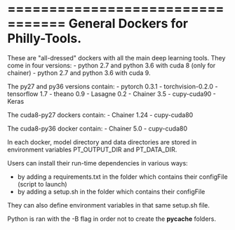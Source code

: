 
=================================
General Dockers for Philly-Tools.
=================================

These are "all-dressed" dockers with all the main deep learning tools.
They come in four versions:
    - python 2.7 and python 3.6 with cuda 8 (only for chainer)
    - python 2.7 and python 3.6 with cuda 9.

The py27 and py36 versions contain:
    - pytorch 0.3.1
    - torchvision-0.2.0
    - tensorflow 1.7
    - theano 0.9
    - Lasagne 0.2
    - Chainer 3.5
    - cupy-cuda90
    - Keras

The cuda8-py27 dockers contain:
    - Chainer 1.24
    - cupy-cuda80

The cuda8-py36 docker contain:
    - Chainer 5.0
    - cupy-cuda80


In each docker, model directory and data directories are stored in environment variables
PT_OUTPUT_DIR and PT_DATA_DIR.

Users can install their run-time dependencies in various ways:
- by adding a requirements.txt in the folder which contains their configFile (script to launch)
- by adding a setup.sh in the folder which contains their configFile

They can also define environment variables in that same setup.sh file.

Python is ran with the -B flag in order not to create the __pycache__ folders.